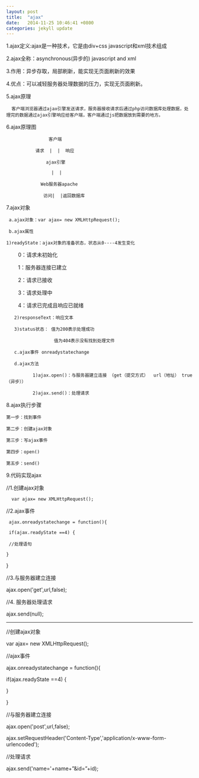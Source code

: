 ```yaml
---
layout: post
title:  "ajax"
date:   2014-11-25 10:46:41 +0800
categories: jekyll update
---
```




  1.ajax定义:ajax是一种技术，它是由div+css javascript和xml技术组成

  2.ajax全称：asynchronous(异步的)  javascript  and  xml

  3.作用：异步存取，局部刷新，能实现无页面刷新的效果

  4.优点：可以减轻服务器处理数据的压力，实现无页面刷新。

  5.ajax原理

      客户端浏览器通过ajax引擎发送请求，服务器接收请求后通过php访问数据库处理数据，处理完的数据通过ajax引擎响应给客户端，客户端通过js把数据放到需要的地方。

  6.ajax原理图

                    客户端

               请求  |  |  响应

                   ajax引擎

                     |  |

                 Web服务器apache

                  访问|  |返回数据库



   7.ajax对象   

     a.ajax对象：var ajax= new XMLHttpRequest();

     b.ajax属性

    1)readyState：ajax对象的准备状态，状态从0----4发生变化

　　       0：请求未初始化

　　       1：服务器连接已建立

　　       2：请求已接收

　　       3：请求处理中

　　       4：请求已完成且响应已就绪

       2)responseText：响应文本  

       3)status状态： 值为200表示处理成功   

                      值为404表示没有找到处理文件

       c.ajax事件 onreadystatechange

       d.ajax方法

              1)ajax.open()：与服务器建立连接 （get（提交方式）  url（地址） true（异步））

              2)ajax.send()：处理请求

 

   8.ajax执行步骤
  
    第一步：找到事件

    第二步：创建ajax对象

    第三步：写ajax事件

    第四步：open()

    第五步：send()

  9.代码实现ajax

   //1.创建ajax对象

      var ajax= new XMLHttpRequest();

   //2.ajax事件

     ajax.onreadystatechange = function(){

     if(ajax.readyState ==4) {

     //处理语句

    } 

   }

  //3.与服务器建立连接

   ajax.open('get',url,false);

  //4. 服务器处理请求
 
  ajax.send(null);

-------------------------------------------------------------
 

 //创建ajax对象

  var ajax= new XMLHttpRequest();

 //ajax事件

  ajax.onreadystatechange = function(){

  if(ajax.readyState ==4)   {

 } 

 }

  //与服务器建立连接

  ajax.open('post',url,false);

  ajax.setRequestHeader('Content-Type','application/x-www-form-urlencoded'); 

  //处理请求

  ajax.send('name='+name+”&id=”+id);



[jekyll-docs]: http://jekyllrb.com/docs/home
[jekyll-gh]:   https://github.com/jekyll/jekyll
[jekyll-talk]: https://talk.jekyllrb.com/
